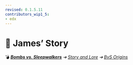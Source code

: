 ```yaml
---
revised: 0.1.5.11
contributors_wip1_5:
- edx
---
```


# 📁 James’ Story

💣 ***[Bombs vs. Sleepwalkers](/README.md)** ➔ [Story and Lore](/story/readme.md) ➔ [BvS Origins](/story/bvso/readme.md)*
